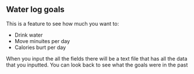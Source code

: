 ## Water log goals

This is a feature to see how much you want to:
* Drink water
* Move minuites per day
* Calories burt per day


When you input the all the fields there will be a text file that has all the data that you inputted. You can look back to see what the goals were in the past
